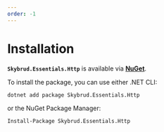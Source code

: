 ```yaml
---
order: -1
---
```


# Installation

**`Skybrud.Essentials.Http`** is available via [**NuGet**][NuGetPackage].

To install the package, you can use either .NET CLI:

```
dotnet add package Skybrud.Essentials.Http
```

or the NuGet Package Manager:

```
Install-Package Skybrud.Essentials.Http
```

[NuGetPackage]: https://www.nuget.org/packages/Skybrud.Essentials.Http
